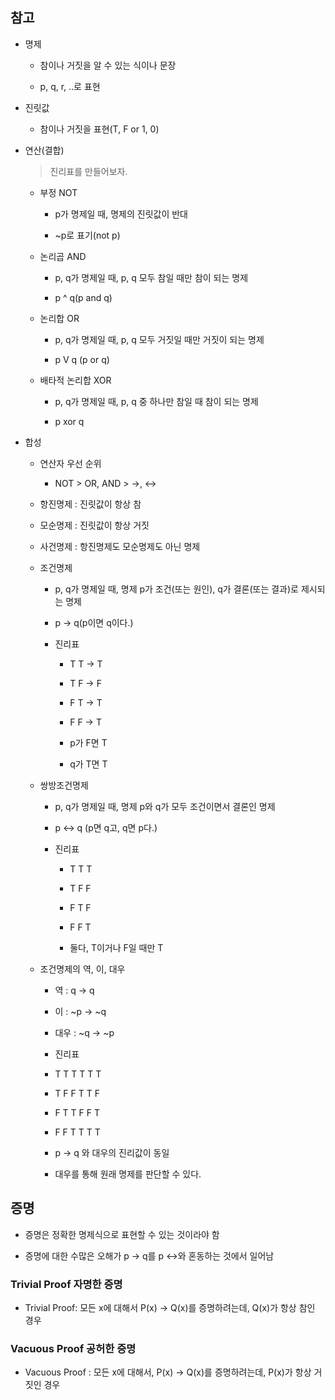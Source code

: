 




## 참고

-  명제

    - 참이나 거짓을 알 수 있는 식이나 문장

    - p, q, r, ..로 표현

- 진릿값

    - 참이나 거짓을 표현(T, F or 1, 0)

- 연산(결합)

    > 진리표를 만들어보자.

    - 부정 NOT

        - p가 명제일 때, 명제의 진릿값이 반대

        - ~p로 표기(not p)

    - 논리곱 AND

        - p, q가 명제일 때, p, q 모두 참일 때만 참이 되는 명제

        - p ^ q(p and q)

    - 논리합 OR

        - p, q가 명제일 때, p, q 모두 거짓일 때만 거짓이 되는 명제

        - p V q (p or q)

    - 배타적 논리합 XOR

        - p, q가 명제일 때, p, q 중 하나만 참일 때 참이 되는 명제

        - p xor q

- 합성

    - 연산자 우선 순위

        - NOT > OR, AND > ->, <->

    - 항진명제 : 진릿값이 항상 참

    - 모순명제 : 진릿값이 항상 거짓

    - 사건명제 : 항진명제도 모순명제도 아닌 명제

    - 조건명제

        - p, q가 명제일 때, 명제 p가 조건(또는 원인), q가 결론(또는 결과)로 제시되는 명제

        - p -> q(p이면 q이다.)

        - 진리표

            - T T -> T
            - T F -> F
            - F T -> T
            - F F -> T

            - p가 F면 T

            - q가 T면 T

    - 쌍방조건명제

        - p, q가 명제일 때, 명제 p와 q가 모두 조건이면서 결론인 명제

        - p <-> q (p면 q고, q면 p다.)

        - 진리표

            - T T T
            - T F F
            - F T F
            - F F T

            - 둘다, T이거나 F일 때만 T

    - 조건명제의 역, 이, 대우

        - 역 : q -> q

        - 이 : ~p -> ~q

        - 대우 : ~q -> ~p

        - 진리표

        - T T T T T T
        - T F F T T F
        - F T T F F T
        - F F T T T T

        - p -> q 와 대우의 진리값이 동일

        - 대우를 통해 원래 명제를 판단할 수 있다.

## 증명

- 증명은 정확한 명제식으로 표현할 수 있는 것이라야 함

- 증명에 대한 수많은 오해가 p -> q를 p <->와 혼동하는 것에서 일어남

### Trivial Proof 자명한 증명

- Trivial Proof: 모든 x에 대해서 P(x) -> Q(x)를 증명하려는데, Q(x)가 항상 참인 경우

### Vacuous Proof 공허한 증명

- Vacuous Proof : 모든 x에 대해서, P(x) -> Q(x)를 증명하려는데, P(x)가 항상 거짓인 경우